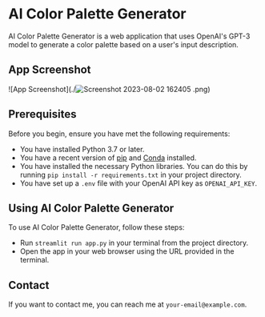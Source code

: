 # AI Color Palette Generator
 
AI Color Palette Generator is a web application that uses OpenAI's GPT-3 model to generate a color palette based on a user's input description.

## App Screenshot
![App Screenshot](./![Screenshot 2023-08-02 162405](https://github.com/lcysff/Color-AI-app/assets/141215896/a36be521-bb5b-4b2f-835d-ed57b42f60a9)
.png)

## Prerequisites

Before you begin, ensure you have met the following requirements:

- You have installed Python 3.7 or later.
- You have a recent version of [pip](https://pip.pypa.io/en/stable/installation/) and [Conda](https://docs.conda.io/projects/conda/en/latest/user-guide/install/) installed.
- You have installed the necessary Python libraries. You can do this by running `pip install -r requirements.txt` in your project directory.
- You have set up a `.env` file with your OpenAI API key as `OPENAI_API_KEY`.

## Using AI Color Palette Generator

To use AI Color Palette Generator, follow these steps:

- Run `streamlit run app.py` in your terminal from the project directory.
- Open the app in your web browser using the URL provided in the terminal.

## Contact

If you want to contact me, you can reach me at `your-email@example.com`.
